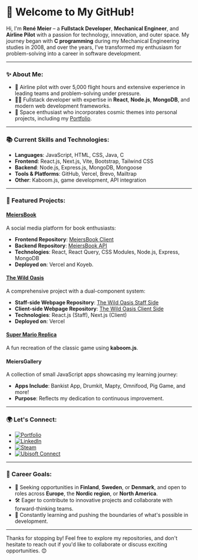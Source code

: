 # 🌌 Welcome to My GitHub!

Hi, I'm **René Meier** – a **Fullstack Developer**, **Mechanical Engineer**, and **Airline Pilot** with a passion for technology, innovation, and outer space. My journey began with **C programming** during my Mechanical Engineering studies in 2008, and over the years, I’ve transformed my enthusiasm for problem-solving into a career in software development.

---

### ✨ About Me:
- 🚀 Airline pilot with over 5,000 flight hours and extensive experience in leading teams and problem-solving under pressure.
- 👨‍💻 Fullstack developer with expertise in **React**, **Node.js**, **MongoDB**, and modern web development frameworks.
- 🌌 Space enthusiast who incorporates cosmic themes into personal projects, including my [Portfolio](https://portfolio.renemeier.info).

---

### 📚 Current Skills and Technologies:
- **Languages**: JavaScript, HTML, CSS, Java, C
- **Frontend**: React.js, Next.js, Vite, Bootstrap, Tailwind CSS
- **Backend**: Node.js, Express.js, MongoDB, Mongoose
- **Tools & Platforms**: GitHub, Vercel, Brevo, Mailtrap
- **Other**: Kaboom.js, game development, API integration

---

### 🌟 Featured Projects:
#### [MeiersBook](https://meiersbook.renemeier.info)  
A social media platform for book enthusiasts:
- **Frontend Repository**: [MeiersBook Client](https://github.com/meierrene/meiersbook-client)
- **Backend Repository**: [MeiersBook API](https://github.com/meierrene/meiersbook-api)
- **Technologies**: React, React Query, CSS Modules, Node.js, Express, MongoDB
- **Deployed on**: Vercel and Koyeb.

#### [The Wild Oasis](https://the-wild-oasis-rm.vercel.app)  
A comprehensive project with a dual-component system:
- **Staff-side Webpage Repository**: [The Wild Oasis Staff Side](https://github.com/meierrene/the-wild-oasis)
- **Client-side Webpage Repository**: [The Wild Oasis Client Side](https://github.com/meierrene/the-wild-oasis-website)
- **Technologies**: React.js (Staff), Next.js (Client)
- **Deployed on**: Vercel

#### [Super Mario Replica](https://gallery.renemeier.info/projects/mario/)  
A fun recreation of the classic game using **kaboom.js**.

#### **MeiersGallery**  
A collection of small JavaScript apps showcasing my learning journey:
- **Apps Include**: Bankist App, Drumkit, Mapty, Omnifood, Pig Game, and more!
- **Purpose**: Reflects my dedication to continuous improvement.

---

### 🌍 Let's Connect:
- [![Portfolio](https://img.shields.io/badge/Portfolio-Visit-1E90FF?style=for-the-badge)](https://portfolio.renemeier.info)
- [![LinkedIn](https://img.shields.io/badge/LinkedIn-Connect-blue?logo=linkedin&style=for-the-badge)](https://www.linkedin.com/in/ren%C3%A9-meier-1627b9166/)
- [![Steam](https://img.shields.io/badge/Steam-Profile-000?logo=steam&style=for-the-badge)](https://steamcommunity.com/profiles/76561198223067764/)
- [![Ubisoft Connect](https://img.shields.io/badge/Ubisoft-Profile-white?logo=ubisoft&style=for-the-badge)](https://ubisoftconnect.com/en-US/profile/renemeier.de)

---

### 🎯 Career Goals:
- 🌟 Seeking opportunities in **Finland**, **Sweden**, or **Denmark**, and open to roles across **Europe**, the **Nordic region**, or **North America**.
- 🛠️ Eager to contribute to innovative projects and collaborate with forward-thinking teams.
- 🚀 Constantly learning and pushing the boundaries of what's possible in development.

---

Thanks for stopping by! Feel free to explore my repositories, and don't hesitate to reach out if you'd like to collaborate or discuss exciting opportunities. 😊
